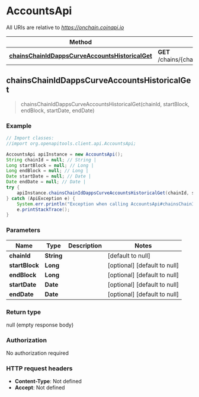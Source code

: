 # AccountsApi

All URIs are relative to *https://onchain.coinapi.io*

Method | HTTP request | Description
------------- | ------------- | -------------
[**chainsChainIdDappsCurveAccountsHistoricalGet**](AccountsApi.md#chainsChainIdDappsCurveAccountsHistoricalGet) | **GET** /chains/{chain_id}/dapps/curve/accounts/historical | 



## chainsChainIdDappsCurveAccountsHistoricalGet

> chainsChainIdDappsCurveAccountsHistoricalGet(chainId, startBlock, endBlock, startDate, endDate)



### Example

```java
// Import classes:
//import org.openapitools.client.api.AccountsApi;

AccountsApi apiInstance = new AccountsApi();
String chainId = null; // String | 
Long startBlock = null; // Long | 
Long endBlock = null; // Long | 
Date startDate = null; // Date | 
Date endDate = null; // Date | 
try {
    apiInstance.chainsChainIdDappsCurveAccountsHistoricalGet(chainId, startBlock, endBlock, startDate, endDate);
} catch (ApiException e) {
    System.err.println("Exception when calling AccountsApi#chainsChainIdDappsCurveAccountsHistoricalGet");
    e.printStackTrace();
}
```

### Parameters


Name | Type | Description  | Notes
------------- | ------------- | ------------- | -------------
 **chainId** | **String**|  | [default to null]
 **startBlock** | **Long**|  | [optional] [default to null]
 **endBlock** | **Long**|  | [optional] [default to null]
 **startDate** | **Date**|  | [optional] [default to null]
 **endDate** | **Date**|  | [optional] [default to null]

### Return type

null (empty response body)

### Authorization

No authorization required

### HTTP request headers

- **Content-Type**: Not defined
- **Accept**: Not defined

